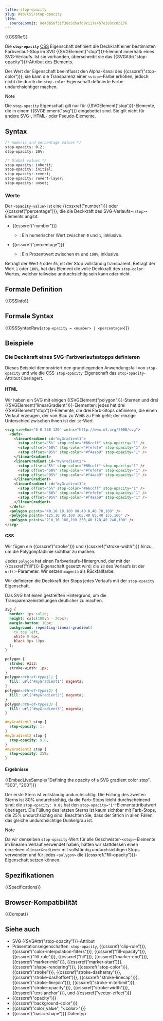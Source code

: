 ```yaml
---
title: stop-opacity
slug: Web/CSS/stop-opacity
l10n:
  sourceCommit: 0d43b58f31f30e5dbafd9c117a467e389cc8b176
---
```


{{CSSRef}}

Die **`stop-opacity`** [CSS](/de/docs/Web/CSS) Eigenschaft definiert die Deckkraft einer bestimmten Farbverlauf-Stop im SVG {{SVGElement("stop")}}-Element innerhalb eines SVG-Verlaufs. Ist sie vorhanden, überschreibt sie das {{SVGAttr("stop-opacity")}}-Attribut des Elements.

Der Wert der Eigenschaft beeinflusst den Alpha-Kanal des {{cssxref("stop-color")}}; sie kann die Transparenz einer `<stop>`-Farbe erhöhen, jedoch nicht die durch die `stop-color` Eigenschaft definierte Farbe undurchsichtiger machen.

> [!NOTE]
> Die `stop-opacity` Eigenschaft gilt nur für {{SVGElement('stop')}}-Elemente, die in einem {{SVGElement("svg")}} eingebettet sind. Sie gilt nicht für andere SVG-, HTML- oder Pseudo-Elemente.

## Syntax

```css
/* numeric and percentage values */
stop-opacity: 0.2;
stop-opacity: 20%;

/* Global values */
stop-opacity: inherit;
stop-opacity: initial;
stop-opacity: revert;
stop-opacity: revert-layer;
stop-opacity: unset;
```

### Werte

Der `<opacity-value>` ist eine {{cssxref("number")}} oder {{cssxref("percentage")}}, die die Deckkraft des SVG-Verlaufs-`<stop>`-Elements angibt.

- {{cssxref("number")}}

  - : Ein numerischer Wert zwischen `0` und `1`, inklusive.

- {{cssxref("percentage")}}

  - : Ein Prozentwert zwischen `0%` und `100%`, inklusive.

Beträgt der Wert `0` oder `0%`, ist der Stop vollständig transparent. Beträgt der Wert `1` oder `100%`, hat das Element die volle Deckkraft des `stop-color`-Wertes, welcher teilweise undurchsichtig sein kann oder nicht.

## Formale Definition

{{CSSInfo}}

## Formale Syntax

{{CSSSyntaxRaw(`stop-opacity = <number> | <percentage>`)}}

## Beispiele

### Die Deckkraft eines SVG-Farbverlaufsstopps definieren

Dieses Beispiel demonstriert den grundlegenden Anwendungsfall von `stop-opacity` und wie die CSS-`stop-opacity`-Eigenschaft das `stop-opacity`-Attribut überlagert.

#### HTML

Wir haben ein SVG mit einigen {{SVGElement("polygon")}}-Sternen und drei {{SVGElement("linearGradient")}}-Elementen: jedes hat drei {{SVGElement("stop")}}-Elemente, die drei Farb-Stops definieren, die einen Verlauf erzeugen, der von Blau zu Weiß zu Pink geht; der einzige Unterschied zwischen ihnen ist der `id`-Wert.

```html
<svg viewBox="0 0 250 120" xmlns="http://www.w3.org/2000/svg">
  <defs>
    <linearGradient id="myGradient1">
      <stop offset="5%" stop-color="#66ccff" stop-opacity="1" />
      <stop offset="50%" stop-color="#fefefe" stop-opacity="1" />
      <stop offset="95%" stop-color="#f4aab9" stop-opacity="1" />
    </linearGradient>
    <linearGradient id="myGradient2">
      <stop offset="5%" stop-color="#66ccff" stop-opacity="1" />
      <stop offset="50%" stop-color="#fefefe" stop-opacity="1" />
      <stop offset="95%" stop-color="#f4aab9" stop-opacity="1" />
    </linearGradient>
    <linearGradient id="myGradient3">
      <stop offset="5%" stop-color="#66ccff" stop-opacity="1" />
      <stop offset="50%" stop-color="#fefefe" stop-opacity="1" />
      <stop offset="95%" stop-color="#f4aab9" stop-opacity="1" />
    </linearGradient>
  </defs>
  <polygon points="40,10 10,100 80,40 0,40 70,100" />
  <polygon points="125,10 95,100 165,40 85,40 155,100" />
  <polygon points="210,10 180,100 250,40 170,40 240,100" />
</svg>
```

#### CSS

Wir fügen ein {{cssxref("stroke")}} und {{cssxref("stroke-width")}} hinzu, um die Polygonpfadlinie sichtbar zu machen.

Jedes `polygon` hat einen Farbverlaufs-Hintergrund, der mit der {{cssxref("fill")}}-Eigenschaft gesetzt wird; die `id` des Verlaufs ist der `url()`-Parameter. Wir setzen `magenta` als Rückfallfarbe.

Wir definieren die Deckkraft der Stops jedes Verlaufs mit der `stop-opacity` Eigenschaft.

Das SVG hat einen gestreiften Hintergrund, um die Transparenzeinstellungen deutlicher zu machen.

```css hidden
svg {
  border: 1px solid;
  height: calc(100vh - 20px);
  margin-bottom: 10px;
  background: repeating-linear-gradient(
    to top left,
    white 0 9px,
    black 9px 10px
  );
}
```

```css
polygon {
  stroke: #333;
  stroke-width: 1px;
}
polygon:nth-of-type(1) {
  fill: url("#myGradient1") magenta;
}
polygon:nth-of-type(2) {
  fill: url("#myGradient2") magenta;
}
polygon:nth-of-type(3) {
  fill: url("#myGradient3") magenta;
}

#myGradient1 stop {
  stop-opacity: 1;
}
#myGradient2 stop {
  stop-opacity: 0.8;
}
#myGradient3 stop {
  stop-opacity: 25%;
}
```

#### Ergebnisse

{{EmbedLiveSample("Defining the opacity of a SVG gradient color stop", "300", "200")}}

Der erste Stern ist vollständig undurchsichtig. Die Füllung des zweiten Sterns ist 80% undurchsichtig, da die Farb-Stops leicht durchscheinend sind; die `stop-opacity: 0.8;` hat den `stop-opacity="1"`-Elementattributwert überlagert. Die Füllung des letzten Sterns ist kaum sichtbar mit Farb-Stops, die 25% undurchsichtig sind. Beachten Sie, dass der Strich in allen Fällen das gleiche undurchsichtige Dunkelgrau ist.

> [!NOTE]
> Da wir denselben `stop-opacity`-Wert für alle Geschwister-`<stop>`-Elemente im linearen Verlauf verwendet haben, hätten wir stattdessen einen einzelnen `<linearGradient>` mit vollständig undurchsichtigen Stops verwenden und für jedes `<polygon>` die {{cssxref("fill-opacity")}}-Eigenschaft setzen können.

## Spezifikationen

{{Specifications}}

## Browser-Kompatibilität

{{Compat}}

## Siehe auch

- SVG {{SVGAttr("stop-opacity")}}-Attribut
- Präsentationseigenschaften: `stop-opacity`, {{cssxref("clip-rule")}}, {{cssxref("color-interpolation-filters")}}, {{cssxref("fill-opacity")}}, {{cssxref("fill-rule")}}, {{cssxref("fill")}}, {{cssxref("marker-end")}}, {{cssxref("marker-mid")}}, {{cssxref("marker-start")}}, {{cssxref("shape-rendering")}}, {{cssxref("stop-color")}}, {{cssxref("stroke")}}, {{cssxref("stroke-dasharray")}}, {{cssxref("stroke-dashoffset")}}, {{cssxref("stroke-linecap")}}, {{cssxref("stroke-linejoin")}}, {{cssxref("stroke-miterlimit")}}, {{cssxref("stroke-opacity")}}, {{cssxref("stroke-width")}}, {{cssxref("text-anchor")}}, und {{cssxref("vector-effect")}}
- {{cssxref("opacity")}}
- {{cssxref("background-color")}}
- {{cssxref("color_value", "&lt;color>")}}
- {{cssxref("basic-shape")}} Datentyp
